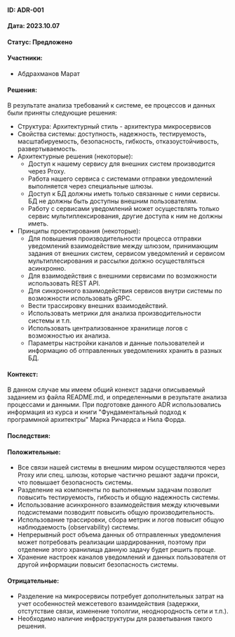 #### ID: ADR-001

#### Дата: 2023.10.07

#### Статус: Предложено

#### Участники:
* Абдрахманов Марат

#### Решения:
В результате анализа требований к системе, ее процессов и данных были приняты следующие решения:
* Структура: Архитектурный стиль - архитектура микросервисов
* Свойства системы: доступность, надежность, тестируемость, масштабируемость, безопасность, гибкость, отказоустойчивость, развертываемость.
* Архитектурные решения (некоторые):
    * Доступ к нашему сервису для внешних систем производится через Proxy.
    * Работа нашего сервиса с системами отправки уведомлений выполняется через специальные шлюзы.
    * Доступ к БД должны иметь только связанные с ними сервисы. БД не должны быть доступны внешним пользователям.
    * Работу с сервисами уведомлений может осуществлять только сервис мультиплексирования, другие доступа к ним не должны иметь.
* Принципы проектирования (некоторые):
    * Для повышения производительности процесса отправки уведомлений взаимодействие между шлюзом, принимающим задания от внешних систем, сервисом уведомлений и сервисом мультиплесирования и рассылки должно осуществляться асинхронно.
    * Для взаимодействия с внешними сервисами по возможности использовать REST API.
    * Для синхронного взаимодействия сервисов внутри системы по возможности использовать gRPC.
    * Вести трассировку внешних взаимодействий.
    * Использовать метрики для анализа производительности системы и т.п.
    * Использовать централизованное хранилище логов с возможностью их анализа.
    * Параметры настройки каналов и данные пользователей и информацию об отправленных уведомлениях хранить в разных БД.

#### Контекст:
В данном случае мы имеем общий конекст задачи описываемый заданием из файла README.md, и определенными в результате анализа процессами и данными.
При подготовке данного ADR использовались информация из курса и книги "Фундаментальный подход к программной архитектры" Марка Ричардса и Нила Форда.

#### Последствия:

#### Положительные:
* Все связи нашей системы в внешним миром осуществляются через Proxy или спец. шлюзы, которые частично решают задачи прокси, что повышает безопасность системы.
* Разделение на компоненты по выполняемым задачам позволит повысить тестируемость, гибкость и общую надежность системы.
* Использование асинхронного взаимодействия между ключевыми подсистемами позводилт повысить общую производительность.
* Использование трассировки, сбора метрик и логов повысит общую наблюдаемость (observability) системы.
* Непрерывный рост объема данных об отправленных уведомления может потребовать реализации шардированния, поэтому при отделение этого хранилища данную задачу будет решить проще. 
* Хранение настроек каналов уведомлений и данных пользователя от другой информации повысит безопасность системы.

#### Отрицательные:
* Разделение на микросервисы потребует дополнительных затрат на учет особенностей межсетевого взаимдействия (задержки, отстутствие связи, изменение тополгии, неоднородность сети и т.п.).
* Необходимо наличие инфраструктуры для разветывания такого решения.
